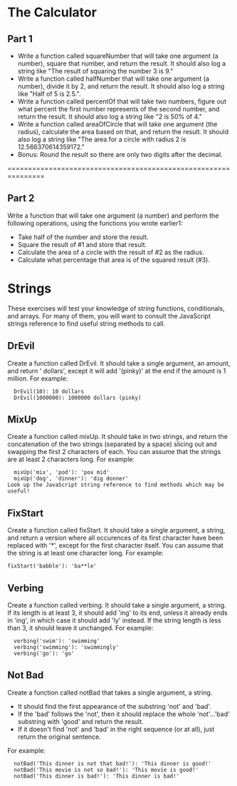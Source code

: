 # The Calculator

## Part 1
- Write a function called squareNumber that will take one argument (a number), square that number, and return the result. It should also log a string like "The result of squaring the number 3 is 9."
- Write a function called halfNumber that will take one argument (a number), divide it by 2, and return the result. It should also log a string like "Half of 5 is 2.5.".
- Write a function called percentOf that will take two numbers, figure out what percent the first number represents of the second number, and return the result. It should also log a string like "2 is 50% of 4."
- Write a function called areaOfCircle that will take one argument (the radius), calculate the area based on that, and return the result. It should also log a string like "The area for a circle with radius 2 is 12.566370614359172."
- Bonus: Round the result so there are only two digits after the decimal.

===============================================================


## Part 2
Write a function that will take one argument (a number) and perform the following operations, using the functions you wrote earlier1:
- Take half of the number and store the result.
- Square the result of #1 and store that result.
- Calculate the area of a circle with the result of #2 as the radius.
- Calculate what percentage that area is of the squared result (#3).


# Strings

These exercises will test your knowledge of string functions, conditionals, and arrays. For many of them, you will want to consult the JavaScript strings reference to find useful string methods to call.

## DrEvil

Create a function called DrEvil. It should take a single argument, an amount, and return '<amount> dollars', except it will add '(pinky)' at the end if the amount is 1 million. For example:
```
  DrEvil(10): 10 dollars
  DrEvil(1000000): 1000000 dollars (pinky)
```

## MixUp

Create a function called mixUp. It should take in two strings, and return the concatenation of the two strings (separated by a space) slicing out and swapping the first 2 characters of each. You can assume that the strings are at least 2 characters long. For example:
```
  mixUp('mix', 'pod'): 'pox mid'
  mixUp('dog', 'dinner'): 'dig donner'
Look up the JavaScript string reference to find methods which may be useful!
```

## FixStart

Create a function called fixStart. It should take a single argument, a string, and return a version where all occurences of its first character have been replaced with '*', except for the first character itself. You can assume that the string is at least one character long. For example:
```
fixStart('babble'): 'ba**le'
```

## Verbing

Create a function called verbing. It should take a single argument, a string. If its length is at least 3, it should add 'ing' to its end, unless it already ends in 'ing', in which case it should add 'ly' instead. If the string length is less than 3, it should leave it unchanged. For example:
```
  verbing('swim'): 'swimming'
  verbing('swimming'): 'swimmingly'
  verbing('go'): 'go'
```

## Not Bad

Create a function called notBad that takes a single argument, a string.
- It should find the first appearance of the substring 'not' and 'bad'.
- If the 'bad' follows the 'not', then it should replace the whole 'not'...'bad' substring with 'good' and return the result.
- If it doesn't find 'not' and 'bad' in the right sequence (or at all), just return the original sentence.

For example:
```
  notBad('This dinner is not that bad!'): 'This dinner is good!'
  notBad('This movie is not so bad!'): 'This movie is good!'
  notBad('This dinner is bad!'): 'This dinner is bad!'
```